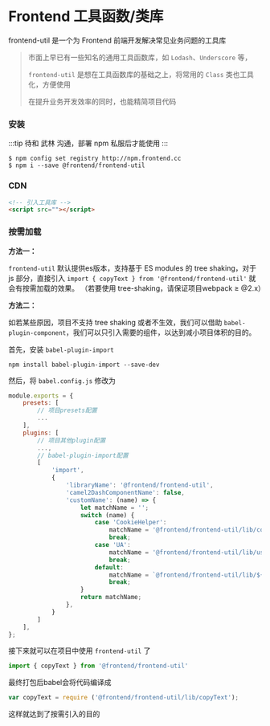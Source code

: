 # Frontend 工具函数/类库
frontend-util 是一个为 Frontend 前端开发解决常见业务问题的工具库

> 市面上早已有一些知名的通用工具函数库，如 `Lodash`、`Underscore` 等，
>
> `frontend-util` 是想在工具函数库的基础之上，将常用的 `Class` 类也工具化，方便使用
> 
> 在提升业务开发效率的同时，也能精简项目代码


<!-- <version module="vantop-util" /> -->

### 安装
:::tip
待和 武林 沟通，部署 npm 私服后才能使用
:::
```shell
$ npm config set registry http://npm.frontend.cc
$ npm i --save @frontend/frontend-util
```

### CDN
```html
<!-- 引入工具库 -->
<script src=""></script>
```


### 按需加载
**方法一：**

`frontend-util` 默认提供es版本，支持基于 ES modules 的 tree shaking，对于 js 部分，直接引入 `import { copyText } from '@frontend/frontend-util'` 就会有按需加载的效果。
（若要使用 tree-shaking，请保证项目webpack ≥ @2.x）

**方法二：**

如若某些原因，项目不支持 tree shaking 或者不生效，我们可以借助 `babel-plugin-component`，我们可以只引入需要的组件，以达到减小项目体积的目的。

首先，安装 `babel-plugin-import`
```shell
npm install babel-plugin-import --save-dev
```

然后，将 `babel.config.js` 修改为
```js
module.exports = {
    presets: [
        // 项目presets配置
        ...
    ],
    plugins: [
        // 项目其他plugin配置
        ...,
        // babel-plugin-import配置
        [
            'import',
            {
                'libraryName': '@frontend/frontend-util',
                'camel2DashComponentName': false,
                'customName': (name) => {
                    let matchName = '';
                    switch (name) {
                        case 'CookieHelper':
                            matchName = '@frontend/frontend-util/lib/cookie';
                            break;
                        case 'UA':
                            matchName = '@frontend/frontend-util/lib/userAgent';
                            break;
                        default:
                            matchName = `@frontend/frontend-util/lib/${name}`;
                            break;
                    }
                    return matchName;
                },
            }
        ]
    ],
};
```
接下来就可以在项目中使用 `frontend-util` 了
```js
import { copyText } from '@frontend/frontend-util'
```
最终打包后babel会将代码编译成
```js
var copyText = require ('@frontend/frontend-util/lib/copyText');
```
这样就达到了按需引入的目的
 